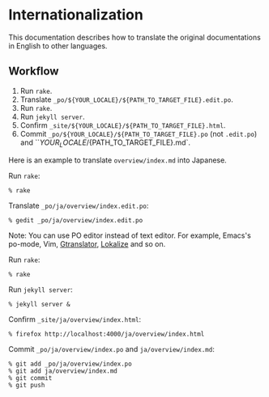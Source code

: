 # Internationalization

This documentation describes how to translate the original documentations in English to other languages.

## Workflow

  1. Run `rake`.
  2. Translate `_po/${YOUR_LOCALE}/${PATH_TO_TARGET_FILE}.edit.po`.
  3. Run `rake`.
  4. Run `jekyll server`.
  5. Confirm `_site/${YOUR_LOCALE}/${PATH_TO_TARGET_FILE}.html`.
  6. Commit `_po/${YOUR_LOCALE}/${PATH_TO_TARGET_FILE}.po` (not `.edit.po`) and ``${YOUR_LOCALE}/${PATH_TO_TARGET_FILE}.md`.

Here is an example to translate `overview/index.md` into Japanese.

Run `rake`:

```
% rake
```

Translate `_po/ja/overview/index.edit.po`:

```
% gedit _po/ja/overview/index.edit.po
```

Note: You can use PO editor instead of text editor. For example, Emacs's po-mode, Vim, [Gtranslator](https://wiki.gnome.org/Apps/Gtranslator), [Lokalize](http://userbase.kde.org/Lokalize) and so on.

Run `rake`:

```
% rake
```

Run `jekyll server`:

```
% jekyll server &
```

Confirm `_site/ja/overview/index.html`:

```
% firefox http://localhost:4000/ja/overview/index.html
```

Commit `_po/ja/overview/index.po` and `ja/overview/index.md`:

```
% git add _po/ja/overview/index.po
% git add ja/overview/index.md
% git commit
% git push
```
